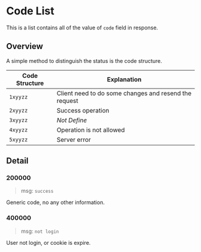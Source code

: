 # Code List

This is a list contains all of the value of `code` field in response.

## Overview

A simple method to distinguish the status is the code structure.

|Code Structure|Explanation|
|---|---|
|`1xyyzz`|Client need to do some changes and resend the request|
|`2xyyzz`|Success operation|
|`3xyyzz`|*Not Define*|
|`4xyyzz`|Operation is not allowed|
|`5xyyzz`|Server error|

## Detail

### 200000

> msg: `success`

Generic code, no any other information.

### 400000

> msg: `not login`

User not login, or cookie is expire.